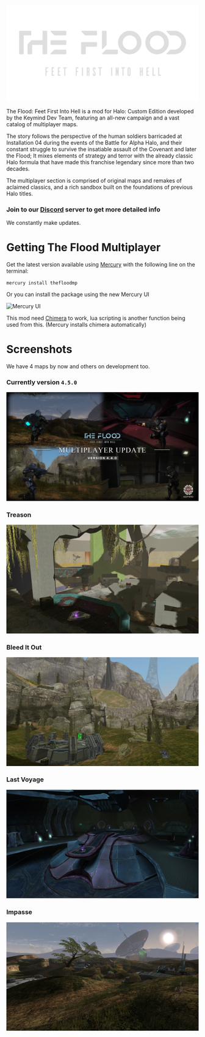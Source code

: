 <html>
    <p align="center">
        <img width="600px" src="images/logos/the_flood.png"/>
    </p>
</html>

The Flood: Feet First Into Hell is a mod for Halo: Custom Edition developed by the Keymind Dev Team, featuring an all-new campaign and a vast catalog of multiplayer maps.

The story follows the perspective of the human soldiers barricaded at Installation 04 during the events of the Battle for Alpha Halo, and their constant struggle to survive the insatiable assault of the Covenant and later the Flood; It mixes elements of strategy and terror with the already classic Halo formula that have made this franchise legendary since more than two decades.

The multiplayer section is comprised of original maps and remakes of aclaimed classics, and a rich sandbox built on the foundations of previous Halo titles.

### Join to our [Discord](https://discord.gg/scGaaAFqm8) server to get more detailed info

We constantly make updates.

# Getting The Flood Multiplayer
Get the latest version available using [Mercury](https://github.com/Sledmine/Mercury/releases)
with the following line on the terminal:
```
mercury install thefloodmp
```
Or you can install the package using the new Mercury UI 

![Mercury UI](media/mercury_ui.gif)

This mod need [Chimera](https://github.com/SnowyMouse/chimera) to work, lua scripting is another function being used from this. (Mercury installs chimera automatically)

# Screenshots

We have 4 maps by now and others on development too.

### Currently version `4.5.0`
![updatemp](images/screenshots/update_mp.png)

### Treason
![treason](images/screenshots/treason.png)

### Bleed It Out
![bleed_it_out](images/screenshots/bleed.png)

### Last Voyage
![bridge](images/screenshots/bridge.png)

### Impasse
![impasse](images/screenshots/bunkerworld.png)
